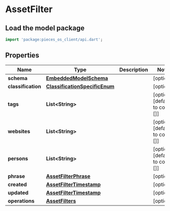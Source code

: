 # AssetFilter

## Load the model package
```dart
import 'package:pieces_os_client/api.dart';
```

## Properties
Name | Type | Description | Notes
------------ | ------------- | ------------- | -------------
**schema** | [**EmbeddedModelSchema**](EmbeddedModelSchema) |  | [optional] 
**classification** | [**ClassificationSpecificEnum**](ClassificationSpecificEnum) |  | [optional] 
**tags** | **List\<String\>** |  | [optional] [default to const []]
**websites** | **List\<String\>** |  | [optional] [default to const []]
**persons** | **List\<String\>** |  | [optional] [default to const []]
**phrase** | [**AssetFilterPhrase**](AssetFilterPhrase) |  | [optional] 
**created** | [**AssetFilterTimestamp**](AssetFilterTimestamp) |  | [optional] 
**updated** | [**AssetFilterTimestamp**](AssetFilterTimestamp) |  | [optional] 
**operations** | [**AssetFilters**](AssetFilters) |  | [optional] 




